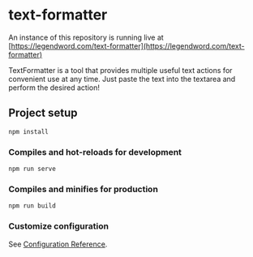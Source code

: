 # text-formatter

An instance of this repository is running live at [https://legendword.com/text-formatter](https://legendword.com/text-formatter)

TextFormatter is a tool that provides multiple useful text actions for convenient use at any time. Just paste the text into the textarea and perform the desired action!

## Project setup
```
npm install
```

### Compiles and hot-reloads for development
```
npm run serve
```

### Compiles and minifies for production
```
npm run build
```

### Customize configuration
See [Configuration Reference](https://cli.vuejs.org/config/).

